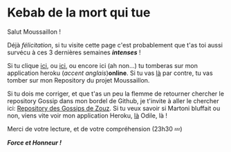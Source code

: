 # Kebab de la mort qui tue

Salut Moussaillon !

Déjà *félicitation*, si tu visite cette page c'est probablement que t'as toi aussi survécu à ces 3 dernières semaines __*intenses*__ !

Si tu clique [ici](https://calm-basin-88192.herokuapp.com/), ou [ici](https://calm-basin-88192.herokuapp.com/), ou encore ici (ah non...) tu tomberas sur mon application heroku (*accent anglais*)__online__. 
Si tu vas [là](https://github.com/Zouz84/Hairaucul_moussaillon) par contre, tu vas tomber sur mon Repository du projet Moussaillon. 



Si tu dois me corriger, et que t'as un peu la flemme de retourner chercher le repository Gossip dans mon bordel de Github, je t'invite à aller le chercher ici: [Repository des Gossips de Zouz](https://github.com/Zouz84/Gossite). 
Si tu veux savoir si Martoni bluffait ou non, viens vite voir mon application Heroku, [là](https://gossite.herokuapp.com/gossips) Odile, là !

Merci de votre lecture, et de votre compréhension (23h30 :zzz:)


_**Force et Honneur !**_


